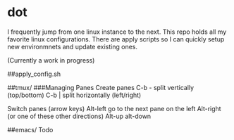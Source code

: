 # dot
I frequently jump from one linux instance to the next. This repo holds all my favorite linux configurations.  There are apply scripts so I can quickly setup new environmnets and update existing ones.

(Currently a work in progress)


##apply_config.sh


##tmux/
###Managing Panes
Create panes
    C-b -          split vertically (top/bottom)
    C-b |          split horizontally (left/right)


Switch panes (arrow keys)
       Alt-left       go to the next pane on the left
       Alt-right      (or one of these other directions)
       Alt-up
       alt-down
       
##emacs/
Todo

